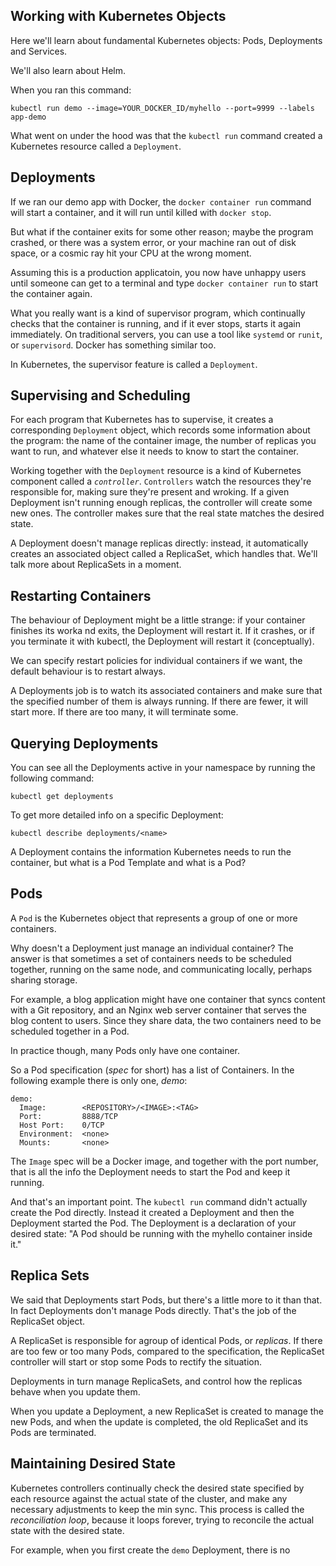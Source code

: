 ## Working with Kubernetes Objects

Here we'll learn about fundamental Kubernetes objects: Pods, Deployments and Services.

We'll also learn about Helm.

When you ran this command:

    kubectl run demo --image=YOUR_DOCKER_ID/myhello --port=9999 --labels app-demo
     
What went on under the hood was that the `kubectl run` command created a Kubernetes resource called a `Deployment`. 

## Deployments

If we ran our demo app with Docker, the `docker container run` command will start a container, and it will run until killed with `docker stop`.

But what if the container exits for some other reason; maybe the program crashed, or there was a system error, or your machine ran out of disk space, or a cosmic ray hit your CPU at the wrong moment.

Assuming this is a production applicatoin, you now have unhappy users until someone can get to a terminal and type `docker container run` to start the container again.

What you really want is a kind of supervisor program, which continually checks that the container is running, and if it ever stops, starts it again immediately. On traditional servers, you can use a tool like `systemd` or `runit`, or `supervisord`. Docker has something similar too. 

In Kubernetes, the supervisor feature is called a `Deployment`.

## Supervising and Scheduling

For each program that Kubernetes has to supervise, it creates a corresponding `Deployment` object, which records some information about the program: the name of the container image, the number of replicas you want to run, and whatever else it needs to know to start the container.

Working together with the `Deployment` resource is a kind of Kubernetes component called a *`controller`*. `Controllers` watch the resources they're responsible for, making sure they're present and wroking.  If a given Deployment  isn't running enough replicas, the controller will create some new ones. The controller makes sure that the real state matches the desired state.

A Deployment doesn't manage replicas directly: instead, it automatically creates an associated object called a ReplicaSet, which handles that. We'll talk more about ReplicaSets in a moment. 

## Restarting Containers

The behaviour of Deployment might be a little strange: if your container finishes its worka nd exits, the Deployment will restart it. If it crashes, or if you terminate it with kubectl, the Deployment will restart it (conceptually).

We can specify restart policies for individual containers if we want, the default behaviour is to restart always.

A Deployments job is to watch its associated containers and make sure that the specified number of them is always running. If there are fewer, it will start more. If there are too many, it will terminate some.

## Querying Deployments

You can see all the Deployments active in your namespace by running the following command:

    kubectl get deployments

To get more detailed info on a specific Deployment:

    kubectl describe deployments/<name>

A Deployment contains the information Kubernetes needs to run the container, but what is a Pod Template and what is a Pod?

## Pods

A `Pod` is the Kubernetes object that represents a group of one or more containers. 

Why doesn't a Deployment just manage an individual container? The answer is that sometimes a set of containers needs to be scheduled together, running on the same node, and communicating locally, perhaps sharing storage.

For example, a blog application might have one container that syncs content with a Git repository, and an Nginx web server container that serves the blog content to users. Since they share data, the two containers need to be scheduled together in a Pod.

In practice though, many Pods only have one container.

So a Pod specification (*spec* for short) has a list of Containers. In the following example there is only one, *demo*:

    demo:
      Image:        <REPOSITORY>/<IMAGE>:<TAG>
      Port:         8888/TCP
      Host Port:    0/TCP
      Environment:  <none>
      Mounts:       <none>

The `Image` spec will be a Docker image, and together with the port number, that is all the info the Deployment needs to start the Pod and keep it running.

And that's an important point. The `kubectl run` command didn't actually create the Pod directly. Instead it created a Deployment and then the Deployment started the Pod. The Deployment is a declaration of your desired state: "A Pod should be running with the myhello container inside it."

## Replica Sets

We said that Deployments start Pods, but there's a little more to it than that. In fact Deployments don't manage Pods directly. That's the job of the ReplicaSet object.

A ReplicaSet is responsible for agroup of identical Pods, or *replicas*. If there are too few or too many Pods, compared to the specification, the ReplicaSet controller will start or stop some Pods to rectify the situation.

Deployments in turn manage ReplicaSets, and control how the replicas behave when you update them.

When you update a Deployment, a new ReplicaSet is created to manage the new Pods, and when the update is completed, the old ReplicaSet and its Pods are terminated.

## Maintaining Desired State

Kubernetes controllers continually check the desired state specified by each resource against the actual state of the cluster, and make any necessary adjustments to keep the min sync. This process is called the *reconciliation loop*, because it loops forever, trying to reconcile the actual state with the desired state.

For example, when you first create the `demo` Deployment, there is no